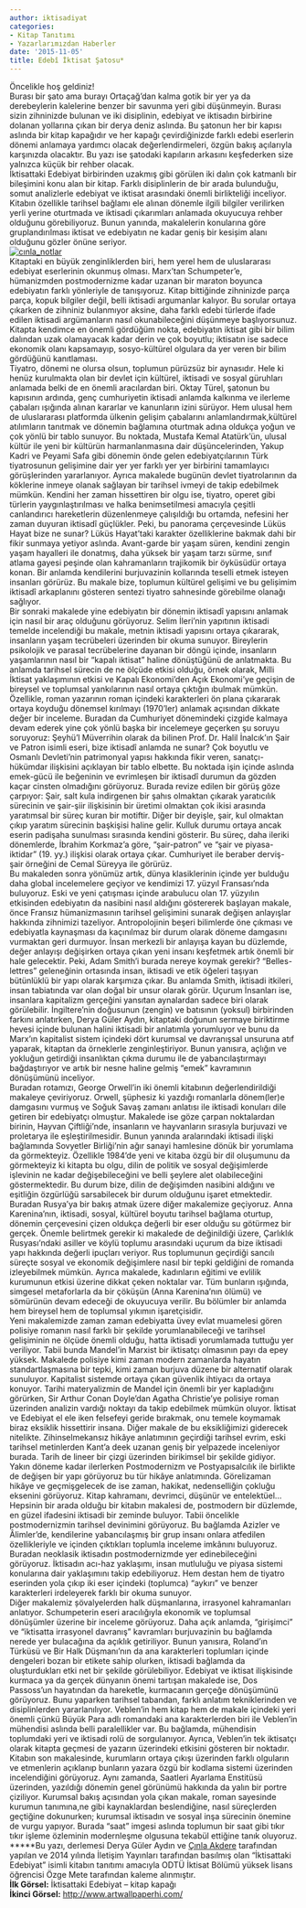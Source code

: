 ```yaml
---
author: iktisadiyat
categories:
- Kitap Tanıtımı
- Yazarlarımızdan Haberler
date: '2015-11-05'
title: Edebî İktisat Şatosu*
---
```


Öncelikle hoş geldiniz!  
Burası bir şato ama burayı Ortaçağ’dan kalma gotik bir yer ya da derebeylerin kalelerine benzer bir savunma yeri gibi düşünmeyin. Burası sizin zihninizde bulunan ve iki disiplinin, edebiyat ve iktisadın birbirine dolanan yollarına çıkan bir derya deniz aslında. Bu şatonun her bir kapısı aslında bir kitap kapağıdır ve her kapağı çevirdiğinizde farklı edebi eserlerin dönemi anlamaya yardımcı olacak değerlendirmeleri, özgün bakış açılarıyla karşınızda olacaktır. Bu yazı ise şatodaki kapıların arkasını keşfederken size yalnızca küçük bir rehber olacak.  
İktisattaki Edebiyat birbirinden uzakmış gibi görülen iki dalın çok katmanlı bir bileşimini konu alan bir kitap. Farklı disiplinlerin de bir arada bulunduğu, somut analizlerle edebiyat ve iktisat arasındaki önemli birlikteliği inceliyor. Kitabın özellikle tarihsel bağlamı ele alınan dönemle ilgili bilgiler verilirken yerli yerine oturtmada ve iktisadi çıkarımları anlamada okuyucuya rehber olduğunu görebiliyoruz. Bunun yanında, makalelerin konularına göre gruplandırılması iktisat ve edebiyatın ne kadar geniș bir kesișim alanı olduğunu gözler önüne seriyor.  
[![cınla_notlar](../../../../../uploads/2015/11/cinla_notlar-1-1.jpg)](https://iktisadiyat.com/wp-content/uploads/2015/11/cinla_notlar-1-1.jpg)  
Kitaptaki en büyük zenginliklerden biri, hem yerel hem de uluslararası edebiyat eserlerinin okunmuș olması. Marx’tan Schumpeter’e, hümanizmden postmodernizme kadar uzanan bir maraton boyunca edebiyatın farklı yönleriyle de tanışıyoruz. Kitap bittiğinde zihninizde parça parça, kopuk bilgiler değil, belli iktisadi argumanlar kalıyor. Bu sorular ortaya çıkarken de zihniniz bulanmıyor aksine, daha farklı edebi türlerde ifade edilen iktisadi argümanların nasıl okunabileceğini düşünmeye başlıyorsunuz. Kitapta kendimce en önemli gördüğüm nokta, edebiyatın iktisat gibi bir bilim dalından uzak olamayacak kadar derin ve çok boyutlu; iktisatın ise sadece ekonomik olanı kapsamayıp, sosyo-kültürel olgulara da yer veren bir bilim gördüğünü kanıtlaması.  
Tiyatro, dönemi ne olursa olsun, toplumun pürüzsüz bir aynasıdır. Hele ki henüz kurulmakta olan bir devlet için kültürel, iktisadi ve sosyal güruhları anlamada belki de en önemli aracılardan biri. Oktay Türel, şatonun bu kapısının ardında, genç cumhuriyetin iktisadi anlamda kalkınma ve ilerleme çabaları ışığında alınan kararlar ve kanunların izini sürüyor. Hem ulusal hem de uluslararası platformda ülkenin gelişim çabalarını anlamlandırmak,kültürel atılımların tanıtmak ve dönemin bağlamına oturtmak adına oldukça yoğun ve çok yönlü bir tablo sunuyor. Bu noktada, Mustafa Kemal Atatürk’ün, ulusal kültür ile yeni bir kültürün harmanlanmasına dair düşüncelerinden, Yakup Kadri ve Peyami Safa gibi dönemin önde gelen edebiyatçılarının Türk tiyatrosunun gelişimine dair yer yer farklı yer yer birbirini tamamlayıcı görüşlerinden yararlanıyor. Ayrıca makalede bugünün devlet tiyatrolarının da köklerine inmeye olanak sağlayan bir tarihsel ivmeyi de takip edebilmek mümkün. Kendini her zaman hissettiren bir olgu ise, tiyatro, operet gibi türlerin yaygınlaştırılması ve halka benimsetilmesi amacıyla çeşitli canlandırıcı hareketlerin düzenlenmeye çalışıldığı bu ortamda, nefesini her zaman duyuran iktisadî güçlükler. Peki, bu panorama çerçevesinde Lüküs Hayat bize ne sunar? Lüküs Hayat’taki karakter özelliklerine bakmak dahi bir fikir sunmaya yetiyor aslında. Avant-garde bir yaşam süren, kendini zengin yaşam hayalleri ile donatmış, daha yüksek bir yaşam tarzı sürme, sınıf atlama gayesi peşinde olan kahramanların trajikomik bir öyküsüdür ortaya konan. Bir anlamda kendilerini burjuvazinin kollarında teselli etmek isteyen insanları görürüz. Bu makale bize, toplumun kültürel gelişimi ve bu gelișimim iktisadî arkaplanını gösteren sentezi tiyatro sahnesinde görebilme olanağı sağlıyor.  
Bir sonraki makalede yine edebiyatın bir dönemin iktisadî yapısını anlamak için nasıl bir araç olduğunu görüyoruz. Selim İleri’nin yapıtının iktisadi temelde incelendiği bu makale, metnin iktisadi yapısını ortaya çıkararak, insanların yaşam tecrübeleri üzerinden bir okuma sunuyor. Bireylerin psikolojik ve parasal tecrübelerine dayanan bir döngü içinde, insanların yaşamlarının nasıl bir “kapalı iktisat” haline dönüştüğünü de anlatmakta. Bu anlamda tarihsel sürecin de ne ölçüde etkisi olduğu, örnek olarak, Milli İktisat yaklaşımının etkisi ve Kapalı Ekonomi’den Açık Ekonomi’ye geçişin de bireysel ve toplumsal yankılarının nasıl ortaya çıktığın ıbulmak mümkün. Özellikle, roman yazarının roman içindeki karakterleri ön plana çıkararak ortaya koyduğu dönemsel kırılmayı (1970’ler) anlamak açısından dikkate değer bir inceleme. Buradan da Cumhuriyet dönemindeki çizgide kalmaya devam ederek yine çok yönlü bașka bir incelemeye geçerken şu soruyu soruyoruz: Şeyhü’l Müverrihin olarak da bilinen Prof. Dr. Halil İnalcık’ın Şair ve Patron isimli eseri, bize iktisadî anlamda ne sunar? Çok boyutlu ve Osmanlı Devleti’nin patrimonyal yapısı hakkında fikir veren, sanatçı-hükümdar ilişkisini açıklayan bir tablo elbette. Bu noktada işin içinde aslında emek-gücü ile beğeninin ve evrimleşen bir iktisadî durumun da gözden kaçar cinsten olmadığını görüyoruz. Burada revize edilen bir görüş göze çarpıyor: Şair, salt kula indirgenen bir şahıs olmaktan çıkarak yaratıcılık sürecinin ve şair-şiir ilişkisinin bir üretimi olmaktan çok ikisi arasında yaratımsal bir süreç kuran bir motiftir. Diğer bir deyişle, şair, kul olmaktan çıkıp yaratım sürecinin başkişisi haline gelir. Kulluk durumu ortaya ancak eserin padişaha sunulması sırasında kendini gösterir. Bu süreç, daha ileriki dönemlerde, İbrahim Korkmaz’a göre, “şair-patron” ve “şair ve piyasa-iktidar” (19. yy.) ilişkisi olarak ortaya çıkar. Cumhuriyet ile beraber derviş-şair örneğini de Cemal Süreyya ile görürüz.  
Bu makaleden sonra yönümüz artık, dünya klasiklerinin içinde yer bulduğu daha global incelemelere geçiyor ve kendimizi 17. yüzyıl Fransası’nda buluyoruz. Eski ve yeni çatışması içinde arabulucu olan 17. yüzyılın etkisinden edebiyatın da nasibini nasıl aldığını göstererek başlayan makale, önce Fransız hümanizmasının tarihsel gelişimini sunarak değişen anlayışlar hakkında zihnimizi tazeliyor. Antropolojinin beşeri bilimlerde öne çıkması ve edebiyatla kaynaşması da kaçınılmaz bir durum olarak döneme damgasını vurmaktan geri durmuyor. İnsan merkezli bir anlayışa kayan bu düzlemde, değer anlayışı değişirken ortaya çıkan yeni insanı keşfetmek artık önemli bir hale gelecektir. Peki, Adam Smith’i burada nereye koymak gerekir? “Belles-lettres” geleneğinin ortasında insan, iktisadi ve etik öğeleri taşıyan bütünlüklü bir yapı olarak karşımıza çıkar. Bu anlamda Smith, iktisadi itkileri, insan tabiatında var olan doğal bir unsur olarak görür. Uçurum İnsanları ise, insanlara kapitalizm gerçeğini yansıtan aynalardan sadece biri olarak görülebilir. İngiltere’nin doğusunun (zengin) ve batısının (yoksul) birbirinden farkını anlatırken, Derya Güler Aydın, kitaptaki doğunun sermaye biriktirme hevesi içinde bulunan halini iktisadi bir anlatımla yorumluyor ve bunu da Marx’ın kapitalist sistem içindeki dört kurumsal ve davranışsal unsuruna atıf yaparak, kitaptan da örneklerle zenginleştiriyor. Bunun yanısıra, açlığın ve yokluğun getirdiği insanlıktan çıkma durumu ile de yabancılaştırmayı bağdaştırıyor ve artık bir nesne haline gelmiş “emek” kavramının dönüşümünü inceliyor.  
Buradan rotamızı, George Orwell’in iki önemli kitabının değerlendirildiği makaleye çeviriyoruz. Orwell, şüphesiz ki yazdığı romanlarla dönem(ler)e damgasını vurmuş ve Soğuk Savaş zamanı anlatısı ile iktisadi konuları dile getiren bir edebiyatçı olmuştur. Makalede ise göze çarpan noktalardan birinin, Hayvan Çiftliği’nde, insanların ve hayvanların sırasıyla burjuvazi ve proletarya ile eşleştirilmesidir. Bunun yanında aralarındaki iktisadi ilişki bağlamında Sovyetler Birliği’nin ağır sanayi hamlesine dönük bir yorumlama da görmekteyiz. Özellikle 1984’de yeni ve kitaba özgü bir dil oluşumunu da görmekteyiz ki kitapta bu olgu, dilin de politik ve sosyal değişimlerde işlevinin ne kadar değişebileceğini ve belli şeylere alet olabileceğini göstermektedir. Bu durum bize, dilin de değişimden nasibini aldığını ve eşitliğin özgürlüğü sarsabilecek bir durum olduğunu işaret etmektedir. Buradan Rusya’ya bir bakış atmak üzere diğer makalemize geçiyoruz. Anna Karenina’nın, iktisadi, sosyal, kültürel boyutu tarihsel bağlama oturtup, dönemin çerçevesini çizen oldukça değerli bir eser olduğu su götürmez bir gerçek. Önemle belirtmek gerekir ki makalede de değinildiği üzere, Çarlıklık Rusyası’ndaki asiller ve köylü toplumu arasındaki uçurum da bize iktisadi yapı hakkında değerli ipuçları veriyor. Rus toplumunun geçirdiği sancılı süreçte sosyal ve ekonomik değişimlere nasıl bir tepki geldiğini de romanda izleyebilmek mümkün. Ayrıca makalede, kadınların eğitimi ve evlilik kurumunun etkisi üzerine dikkat çeken noktalar var. Tüm bunların ışığında, simgesel metaforlarla da bir çöküşün (Anna Karenina’nın ölümü) ve sömürünün devam edeceği de okuyucuya verilir. Bu bölümler bir anlamda hem bireysel hem de toplumsal yıkımın işaretçisidir.  
Yeni makalemizde zaman zaman edebiyatta üvey evlat muamelesi gören polisiye romanın nasıl farklı bir şekilde yorumlanabileceği ve tarihsel gelişiminin ne ölçüde önemli olduğu, hatta iktisadi yorumlamada tuttuğu yer veriliyor. Tabii bunda Mandel’in Marxist bir iktisatçı olmasının payı da epey yüksek. Makalede polisiye kimi zaman modern zamanlarda hayatın standartlaşmasına bir tepki, kimi zaman burjuva düzene bir alternatif olarak sunuluyor. Kapitalist sistemde ortaya çıkan güvenlik ihtiyacı da ortaya konuyor. Tarihi materyalizmin de Mandel için önemli bir yer kapladığını görürken, Sir Arthur Conan Doyle’dan Agatha Christie’ye polisiye roman üzerinden analizin vardığı noktayı da takip edebilmek mümkün oluyor. İktisat ve Edebiyat el ele iken felsefeyi geride bırakmak, onu temele koymamak biraz eksiklik hissettirir insana. Diğer makale de bu eksikliğimizi giderecek nitelikte. Zihinselmekansız hikâye anlatımının geçirdiği tarihsel evrim, eski tarihsel metinlerden Kant’a deek uzanan geniş bir yelpazede inceleniyor burada. Tarih de lineer bir çizgi üzerinden birikimsel bir şekilde gidiyor. Yakın döneme kadar ilerlerken Postmodernizm ve Postyapısalcılık ile birlikte de değişen bir yapı görüyoruz bu tür hikâye anlatımında. Görelizaman hikâye ve geçmişgelecek de ise zaman, hakikat, nedenselliğin çokluğu eksenini görüyoruz. Kitap kahramanı, devrimci, düşünür ve entelektüel… Hepsinin bir arada olduğu bir kitabın makalesi de, postmodern bir düzlemde, en güzel ifadesini iktisadi bir zeminde buluyor. Tabii öncelikle postmodernizmin tarihsel devinimini görüyoruz. Bu bağlamda Azizler ve Âlimler’de, kendilerine yabancılaşmış bir grup insanı onlara atfedilen özellikleriyle ve içinden çıktıkları toplumla inceleme imkânını buluyoruz. Buradan neoklasik iktisadın postmodernizmde yer edinebileceğini görüyoruz. İktisadın acı-haz yaklaşımı, insan mutluluğu ve piyasa sistemi konularına dair yaklaşımını takip edebiliyoruz. Hem destan hem de tiyatro eserinden yola çıkıp iki eser içindeki (toplumca) “aykırı” ve benzer karakterleri irdeleyerek farklı bir okuma sunuyor.  
Diğer makalemiz șövalyelerden halk düşmanlarına, irrasyonel kahramanları anlatıyor. Schumpeterin eseri aracılığıyla ekonomik ve toplumsal dönüşümler üzerine bir inceleme görüyoruz. Daha açık anlamda, “girişimci” ve “iktisatta irrasyonel davranış” kavramları burjuvazinin bu bağlamda nerede yer bulacağına da açıklık getiriliyor. Bunun yanısıra, Roland’ın Türküsü ve Bir Halk Düşmanı’nın da ana karakterleri toplumları içinde dengeleri bozan bir etikete sahip olurken, iktisadi bağlamda da oluşturdukları etki net bir şekilde görülebiliyor. Edebiyat ve iktisat ilişkisinde kurmaca ya da gerçek dünyanın önemi tartışan makalede ise, Dos Passoss’un hayatından da hareketle, kurmacanın gerçeğe dönüşümünü görüyoruz. Bunu yaparken tarihsel tabandan, farklı anlatım tekniklerinden ve disiplinlerden yararlanılıyor. Veblen’in hem kitap hem de makale içindeki yeri önemli çünkü Büyük Para adlı romandaki ana karakterlerden biri ile Veblen’in mühendisi aslında belli paralellikler var. Bu bağlamda, mühendisin toplumdaki yeri ve iktisadi rolü de sorgulanıyor. Ayrıca, Veblen’in tek iktisatçı olarak kitapta geçmesi de yazarın üzerindeki etkisini gösteren bir noktadır. Kitabın son makalesinde, kurumların ortaya çıkışı üzerinden farklı olguların ve etmenlerin açıklanıp bunların yazara özgü bir kodlama sistemi üzerinden incelendiğini görüyoruz. Aynı zamanda, Saatleri Ayarlama Enstitüsü üzerinden, yazıldığı dönemin genel görünümü hakkında da yalın bir portre çiziliyor. Kurumsal bakış açısından yola çıkan makale, roman sayesinde kurumun tanımına,ne gibi kaynaklardan beslendiğine, nasıl süreçlerden geçtiğine dokunurken; kurumsal iktisadın ve sosyal inşa sürecinin önemine de vurgu yapıyor. Burada “saat” imgesi aslında toplumun bir saat gibi tıkır tıkır işleme özleminin modernleşme olgusuna tekabül ettiğine tanık oluyoruz.  
**\***Bu yazı, derlemesi Derya Güler Aydın ve [Çınla Akdere](http://www.iktisadiyat.com/author/cinla-akdere/) tarafından yapılan ve 2014 yılında İletişim Yayınları tarafından basılmış olan “İktisattaki Edebiyat” isimli kitabın tanıtımı amacıyla ODTÜ İktisat Bölümü yüksek lisans öğrencisi Özge Mete tarafından kaleme alınmıştır.  
**İlk Görsel:** İktisattaki Edebiyat – kitap kapağı  
**İkinci Görsel:** http://www.artwallpaperhi.com/